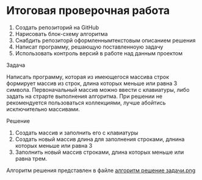 # Итоговая проверочная работа

1. Создать репозиторий на GitHub
2. Нарисовать блок-схему алгоритма
3. Снабдить репозиторй оформленнымтекстовым описанием решения
4. Написат программу, решающую поставленноую задачу
5. Использовать контроль версий в работе над данным проектом

Задача

Написать программу, которая из имеющегося массива строк формирует
массив из строк, длина которых меньше или равна 3 символа.
Первоначальный массив можно ввести с клавиатуры, либо задать на 
страрте выполнения алгоритма. При решении не рекомендуется пользоваться 
коллекциями, лучше абойтись исключительно массивами.

Решение

1. Создать массив и заполнить его с клавиатуры
2. Создать новый массив длина для заполнения строками, длнина которых
меньше или равна 3
3. Заполнить новый массив строками, длина которых меньше или равна трем.

Алгоритм решения представлен в файле [алгоритм решение задачи.png][1] 













[1]: [http://google.com](https://github.com/Georg-geekbrains/final-control-works/blob/de0d85c5a3e41e47484c7bca8044026fdb3ea32c/%D0%B0%D0%BB%D0%B3%D0%BE%D1%80%D0%B8%D1%82%D0%BC%20%D1%80%D0%B5%D1%88%D0%B5%D0%BD%D0%B8%D0%B5%20%D0%B7%D0%B0%D0%B4%D0%B0%D1%87%D0%B8.png)/        "алгоритм решение задачи.png"
